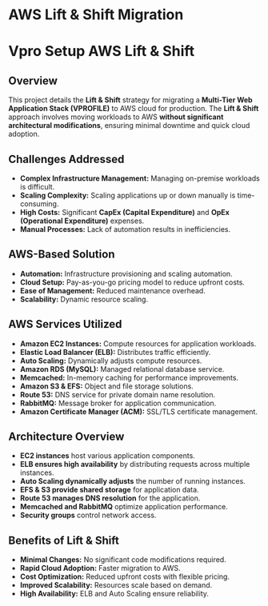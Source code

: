 # AWS Lift & Shift Migration

# Vpro Setup AWS Lift & Shift

## Overview
This project details the **Lift & Shift** strategy for migrating a **Multi-Tier Web Application Stack (VPROFILE)** to AWS cloud for production. The **Lift & Shift** approach involves moving workloads to AWS **without significant architectural modifications**, ensuring minimal downtime and quick cloud adoption.

## Challenges Addressed
- **Complex Infrastructure Management:** Managing on-premise workloads is difficult.
- **Scaling Complexity:** Scaling applications up or down manually is time-consuming.
- **High Costs:** Significant **CapEx (Capital Expenditure)** and **OpEx (Operational Expenditure)** expenses.
- **Manual Processes:** Lack of automation results in inefficiencies.

## AWS-Based Solution
- **Automation:** Infrastructure provisioning and scaling automation.
- **Cloud Setup:** Pay-as-you-go pricing model to reduce upfront costs.
- **Ease of Management:** Reduced maintenance overhead.
- **Scalability:** Dynamic resource scaling.

## AWS Services Utilized
- **Amazon EC2 Instances:** Compute resources for application workloads.
- **Elastic Load Balancer (ELB):** Distributes traffic efficiently.
- **Auto Scaling:** Dynamically adjusts compute resources.
- **Amazon RDS (MySQL):** Managed relational database service.
- **Memcached:** In-memory caching for performance improvements.
- **Amazon S3 & EFS:** Object and file storage solutions.
- **Route 53:** DNS service for private domain name resolution.
- **RabbitMQ:** Message broker for application communication.
- **Amazon Certificate Manager (ACM):** SSL/TLS certificate management.

## Architecture Overview
- **EC2 instances** host various application components.
- **ELB ensures high availability** by distributing requests across multiple instances.
- **Auto Scaling dynamically adjusts** the number of running instances.
- **EFS & S3 provide shared storage** for application data.
- **Route 53 manages DNS resolution** for the application.
- **Memcached and RabbitMQ** optimize application performance.
- **Security groups** control network access.

## Benefits of Lift & Shift
- **Minimal Changes:** No significant code modifications required.
- **Rapid Cloud Adoption:** Faster migration to AWS.
- **Cost Optimization:** Reduced upfront costs with flexible pricing.
- **Improved Scalability:** Resources scale based on demand.
- **High Availability:** ELB and Auto Scaling ensure reliability.

